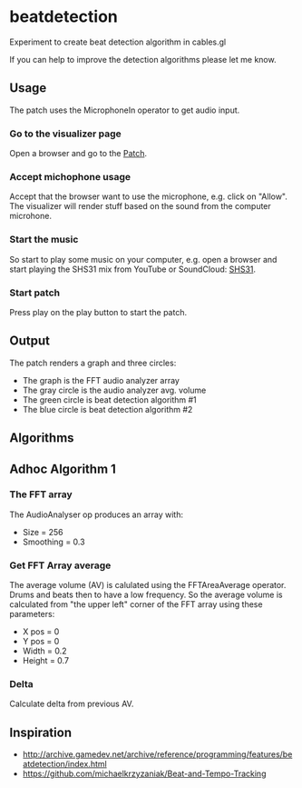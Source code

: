 # beatdetection
Experiment to create beat detection algorithm in cables.gl

If you can help to improve the detection algorithms please let me know.

## Usage

The patch uses the MicrophoneIn operator to get audio input.

### Go to the visualizer page 
Open a browser and go to the [Patch](https://cables.gl/p/2ESFH8).

### Accept michophone usage
Accept that the browser want to use the microphone, e.g. click on "Allow". 
The visualizer will render stuff based on the sound from the computer microhone.

### Start the music
So start to play some music on your computer, e.g. open a browser and start playing the SHS31 mix from YouTube or SoundCloud:
[SHS31](https://soundcloud.com/rafaelcalazans/shs-31-lady-starlight-x-rodhad-x-speedy-j-live-160k/).

### Start patch
Press play on the play button to start the patch.

## Output
The patch renders a graph and three circles:
- The graph is the FFT audio analyzer array
- The gray circle is the audio analyzer avg. volume
- The green circle is beat detection algorithm #1
- The blue circle is beat detection algorithm #2

## Algorithms

## Adhoc Algorithm 1

### The FFT array 
The AudioAnalyser op produces an array with:
* Size = 256
* Smoothing = 0.3

### Get FFT Array average 
The average volume (AV) is calulated using the FFTAreaAverage operator.
Drums and beats then to have a low frequency.
So the average volume is calculated from "the upper left" corner of the FFT array using these parameters:
*  X pos = 0
*  Y pos = 0
*  Width = 0.2
*  Height = 0.7

### Delta

Calculate delta from previous AV.

## Inspiration

* http://archive.gamedev.net/archive/reference/programming/features/beatdetection/index.html
* https://github.com/michaelkrzyzaniak/Beat-and-Tempo-Tracking






